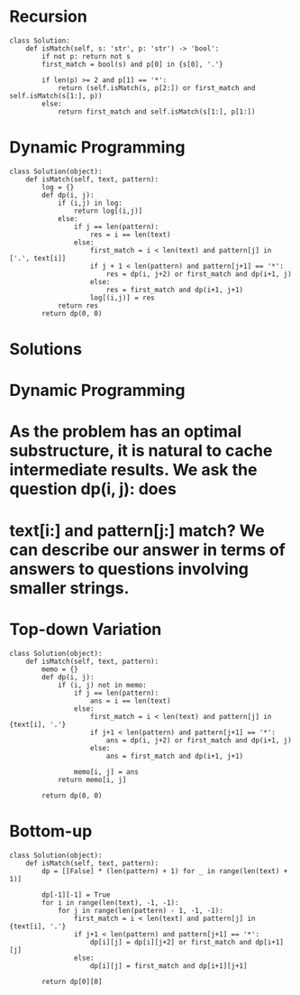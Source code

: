 # Recursion
```
class Solution:
    def isMatch(self, s: 'str', p: 'str') -> 'bool':
        if not p: return not s
        first_match = bool(s) and p[0] in {s[0], '.'}
        
        if len(p) >= 2 and p[1] == '*':
            return (self.isMatch(s, p[2:]) or first_match and self.isMatch(s[1:], p))
        else:
            return first_match and self.isMatch(s[1:], p[1:])
```
            
# Dynamic Programming
```
class Solution(object):
    def isMatch(self, text, pattern):
        log = {}
        def dp(i, j):
            if (i,j) in log:
                return log[(i,j)]
            else:
                if j == len(pattern):
                    res = i == len(text)
                else:
                    first_match = i < len(text) and pattern[j] in ['.', text[i]]
                    if j + 1 < len(pattern) and pattern[j+1] == '*':
                        res = dp(i, j+2) or first_match and dp(i+1, j)
                    else:
                        res = first_match and dp(i+1, j+1)
                    log[(i,j)] = res
            return res
        return dp(0, 0)
```
            
# Solutions
# Dynamic Programming
# As the problem has an optimal substructure, it is natural to cache intermediate results. We ask the question dp(i, j): does 
# text[i:] and pattern[j:] match? We can describe our answer in terms of answers to questions involving smaller strings.
#
# Top-down Variation
```
class Solution(object):
    def isMatch(self, text, pattern):
        memo = {}
        def dp(i, j):
            if (i, j) not in memo:
                if j == len(pattern):
                    ans = i == len(text)
                else:
                    first_match = i < len(text) and pattern[j] in {text[i], '.'}
                    if j+1 < len(pattern) and pattern[j+1] == '*':
                        ans = dp(i, j+2) or first_match and dp(i+1, j)
                    else:
                        ans = first_match and dp(i+1, j+1)

                memo[i, j] = ans
            return memo[i, j]

        return dp(0, 0)
```
#
#
# Bottom-up
```
class Solution(object):
    def isMatch(self, text, pattern):
        dp = [[False] * (len(pattern) + 1) for _ in range(len(text) + 1)]

        dp[-1][-1] = True
        for i in range(len(text), -1, -1):
            for j in range(len(pattern) - 1, -1, -1):
                first_match = i < len(text) and pattern[j] in {text[i], '.'}
                if j+1 < len(pattern) and pattern[j+1] == '*':
                    dp[i][j] = dp[i][j+2] or first_match and dp[i+1][j]
                else:
                    dp[i][j] = first_match and dp[i+1][j+1]

        return dp[0][0]
```
